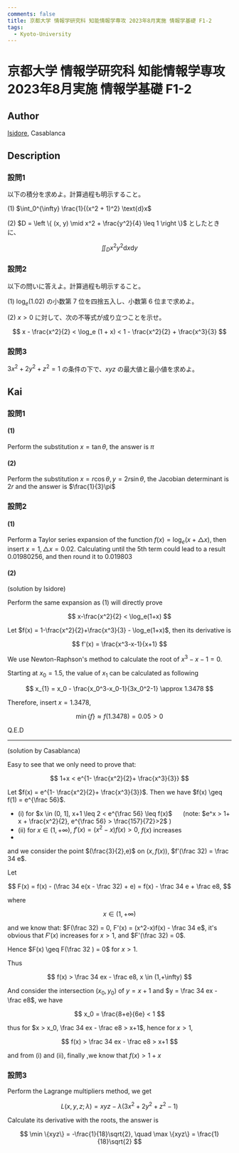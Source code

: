 ```yaml
---
comments: false
title: 京都大学 情報学研究科 知能情報学専攻 2023年8月実施 情報学基礎 F1-2
tags:
  - Kyoto-University
---
```

# 京都大学 情報学研究科 知能情報学専攻 2023年8月実施 情報学基礎 F1-2

## **Author**
[Isidore](https://github.com/heacsing), Casablanca

## **Description**
### 設問1
以下の積分を求めよ。計算過程も明示すること。

(1) $\int_0^{\infty} \frac{1}{(x^2 + 1)^2} \text{d}x$

(2) $D = \left \{ (x, y) \mid x^2 + \frac{y^2}{4} \leq 1 \right \}$ としたときに、

$$
\iint_D x^2 y^2 \text{d}x \text{d}y
$$

### 設問2
以下の問いに答えよ。計算過程も明示すること。

(1) $\log_e (1.02)$ の小数第 $7$ 位を四捨五入し、小数第 $6$ 位まで求めよ。

(2) $x > 0$ に対して、次の不等式が成り立つことを示せ。

$$
x - \frac{x^2}{2} < \log_e (1 + x) < 1 - \frac{x^2}{2} + \frac{x^3}{3}
$$

### 設問3
$3x^2 + 2y^2 + z^2 = 1$ の条件の下で、$xyz$ の最大値と最小値を求めよ。

## **Kai**
### 設問1
#### (1)
Perform the substitution $x = \tan \theta$, the answer is $\pi$

#### (2)
Perform the substitution $x = r \cos \theta, y = 2r \sin \theta$, the Jacobian determinant is $2r$ and the answer is $\frac{1}{3}\pi$ 

### 設問2
#### (1)
Perform a Taylor series expansion of the function $f(x) = \log_e(x+ \triangle x)$, then insert $x=1, \triangle x = 0.02$. Calculating until the 5th term could lead to a result $0.01980256$, and then round it to $0.019803$

#### (2)
(solution by Isidore)

Perform the same expansion as (1) will directly prove

$$
x-\frac{x^2}{2} < \log_e(1+x)
$$

Let $f(x) = 1-\frac{x^2}{2}+\frac{x^3}{3} - \log_e(1+x)$, then its derivative is

$$
f'(x) = \frac{x^3-x-1}{x+1}
$$

We use Newton-Raphson's method to calculate the root of $x^3-x-1 = 0$.

Starting at $x_0 = 1.5$, the value of $x_1$ can be calculated as following

$$
x_{1} = x_0 - \frac{x_0^3-x_0-1}{3x_0^2-1} \approx 1.3478
$$

Therefore, insert $x=1.3478$,

$$
\min \{f\} \approx f(1.3478) = 0.05 > 0
$$

Q.E.D

---------------------------------
(solution by Casablanca)

Easy to see that we only need to prove that:

$$
1+x < e^{1- \frac{x^2}{2}+ \frac{x^3}{3}}
$$

Let $f(x) = e^{1- \frac{x^2}{2}+ \frac{x^3}{3}}$. Then we have $f(x) \geq f(1) = e^{\frac 56}$.

- (i) for $x \in (0, 1], x+1 \leq 2 < e^{\frac 56} \leq f(x)$  $\quad$ (note: $e^x > 1+ x + \frac{x^2}{2}, e^{\frac 56} > \frac{157}{72}>2$ )
- (ii) for $x \in (1, + \infty)$, $f'(x) = (x^2 - x)f(x) > 0$, $f(x)$ increases
- 
and we consider the point $(\frac{3}{2},e)$ on $(x,f(x))$, $f'(\frac 32) = \frac 34 e$.

Let

$$
F(x) = f(x) - (\frac 34 e(x - \frac 32) + e) = f(x) - \frac 34 e + \frac e8,
$$

where

$$
x \in (1, +\infty)
$$

and we know that: $F(\frac 32) = 0, F'(x) = (x^2-x)f(x) - \frac 34 e$, it's obvious that $F'(x)$ increases for $x > 1$, and $F'(\frac 32) = 0$.

Hence $F(x) \geq F(\frac 32 ) = 0$ for $x > 1$.

Thus

$$
f(x) > \frac 34 ex - \frac e8, x \in (1,+\infty)
$$ 

And consider the intersection $(x_0,y_0)$ of $y = x+1$ and $y = \frac 34 ex - \frac e8$, we have

$$
x_0 = \frac{8+e}{6e} < 1
$$

thus for $x > x_0, \frac 34 ex - \frac e8 > x+1$,
hence for $x > 1$,

$$
f(x) > \frac 34 ex - \frac e8 > x+1
$$

and from (i) and (ii), finally ,we know that $f(x) > 1+x$


### 設問3
Perform the Lagrange multipliers method, we get

$$
L(x,y,z;\lambda) = xyz - \lambda(3x^2+2y^2+z^2-1)
$$

Calculate its derivative with the roots, the answer is

$$
\min \{xyz\} = -\frac{1}{18}\sqrt{2}, \quad \max \{xyz\} = \frac{1}{18}\sqrt{2}
$$
